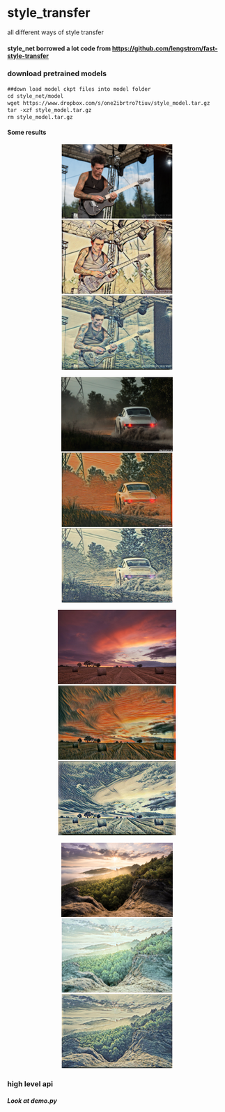 # style_transfer
all different ways of style transfer


#### style_net borrowed a lot code from https://github.com/lengstrom/fast-style-transfer


### download pretrained models 
```
##down load model ckpt files into model folder 
cd style_net/model 
wget https://www.dropbox.com/s/one2ibrtro7tiuv/style_model.tar.gz
tar -xzf style_model.tar.gz
rm style_model.tar.gz
```

#### Some results 
<p align = 'center'>

<img src="result_samples/2.jpg" height=170>
<img src="result_samples/2_tl.jpg" height=170>
<img src="result_samples/2_wave.jpg" height=170>
</p>
<p align = 'center'>

<img src="result_samples/car.jpg" height=170>
<img src="result_samples/car_screem.jpg" height=170>
<img src="result_samples/car_wave.jpg" height=170>
</p>
<p align = 'center'>

<img src="result_samples/5.jpg" height=170>
<img src="result_samples/5_screem.jpg" height=170>
<img src="result_samples/5_wave.jpg" height=170>
</p>
<p align = 'center'>

<img src="result_samples/1.jpg" height=170>
<img src="result_samples/1_totoro.jpg" height=170>
<img src="result_samples/1_wave.jpg" height=170>
</p>

### high level api
##### Look at demo.py

